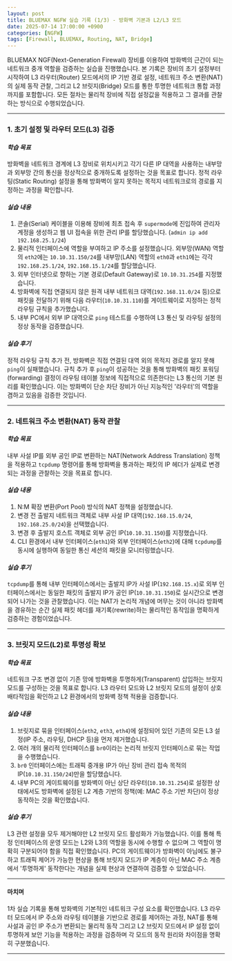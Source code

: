 ```yaml
---
layout: post
title: BLUEMAX NGFW 실습 기록 (1/3) - 방화벽 기본과 L2/L3 모드
date: 2025-07-14 17:00:00 +0900
categories: [NGFW]
tags: [Firewall, BLUEMAX, Routing, NAT, Bridge]
---
```


BLUEMAX NGF(Next-Generation Firewall) 장비를 이용하여 방화벽의 근간이 되는 네트워크 중개 역할을 검증하는 실습을 진행했습니다. 본 기록은 장비의 초기 설정부터 시작하여 L3 라우터(Router) 모드에서의 IP 기반 경로 설정, 네트워크 주소 변환(NAT)의 실제 동작 관찰, 그리고 L2 브릿지(Bridge) 모드를 통한 투명한 네트워크 통합 과정까지를 포함합니다. 모든 절차는 물리적 장비에 직접 설정값을 적용하고 그 결과를 관찰하는 방식으로 수행되었습니다.

---

### 1. 초기 설정 및 라우터 모드(L3) 검증

#### ***학습 목표***
방화벽을 네트워크 경계에 L3 장비로 위치시키고 각기 다른 IP 대역을 사용하는 내부망과 외부망 간의 통신을 정상적으로 중개하도록 설정하는 것을 목표로 합니다. 정적 라우팅(Static Routing) 설정을 통해 방화벽이 알지 못하는 목적지 네트워크로의 경로를 지정하는 과정을 확인합니다.

#### ***실습 내용***
1.  콘솔(Serial) 케이블을 이용해 장비에 최초 접속 후 `supermode`에 진입하여 관리자 계정을 생성하고 웹 UI 접속을 위한 관리 IP를 할당했습니다. (`admin ip add 192.168.25.1/24`)
2.  물리적 인터페이스에 역할을 부여하고 IP 주소를 설정했습니다. 외부망(WAN) 역할의 `eth2`에는 `10.10.31.150/24`를 내부망(LAN) 역할의 `eth0`과 `eth1`에는 각각 `192.168.25.1/24`, `192.168.15.1/24`를 할당했습니다.
3.  외부 인터넷으로 향하는 기본 경로(Default Gateway)로 `10.10.31.254`를 지정했습니다.
4.  방화벽에 직접 연결되지 않은 원격 내부 네트워크 대역(`192.168.11.0/24` 등)으로 패킷을 전달하기 위해 다음 라우터(`10.10.31.110`)를 게이트웨이로 지정하는 정적 라우팅 규칙을 추가했습니다.
5.  내부 PC에서 외부 IP 대역으로 `ping` 테스트를 수행하여 L3 통신 및 라우팅 설정의 정상 동작을 검증했습니다.

#### ***실습 후기***
정적 라우팅 규칙 추가 전, 방화벽은 직접 연결된 대역 외의 목적지 경로를 알지 못해 `ping`이 실패했습니다. 규칙 추가 후 `ping`이 성공하는 것을 통해 방화벽의 패킷 포워딩(forwarding) 결정이 라우팅 테이블 정보에 직접적으로 의존한다는 L3 통신의 기본 원리를 확인했습니다. 이는 방화벽이 단순 차단 장비가 아닌 지능적인 '라우터'의 역할을 겸하고 있음을 검증한 것입니다.

---

### 2. 네트워크 주소 변환(NAT) 동작 관찰

#### ***학습 목표***
내부 사설 IP를 외부 공인 IP로 변환하는 NAT(Network Address Translation) 정책을 적용하고 `tcpdump` 명령어를 통해 방화벽을 통과하는 패킷의 IP 헤더가 실제로 변경되는 과정을 관찰하는 것을 목표로 합니다.

#### ***실습 내용***
1.  N:M 확장 변환(Port Pool) 방식의 NAT 정책을 설정했습니다.
2.  변경 전 출발지 네트워크 객체로 내부 사설 IP 대역(`192.168.15.0/24`, `192.168.25.0/24`)을 선택했습니다.
3.  변경 후 출발지 호스트 객체로 외부 공인 IP(`10.10.31.150`)를 지정했습니다.
4.  CLI 환경에서 내부 인터페이스(`eth1`)와 외부 인터페이스(`eth2`)에 대해 `tcpdump`를 동시에 실행하여 동일한 통신 세션의 패킷을 모니터링했습니다.

#### ***실습 후기***
`tcpdump`를 통해 내부 인터페이스에서는 출발지 IP가 사설 IP(`192.168.15.x`)로 외부 인터페이스에서는 동일한 패킷의 출발지 IP가 공인 IP(`10.10.31.150`)로 실시간으로 변경되어 나가는 것을 관찰했습니다. 이는 NAT가 논리적 개념에 머무는 것이 아니라 방화벽을 경유하는 순간 실제 패킷 헤더를 재기록(rewrite)하는 물리적인 동작임을 명확하게 검증하는 경험이었습니다.

---

### 3. 브릿지 모드(L2)로 투명성 확보

#### ***학습 목표***
네트워크 구조 변경 없이 기존 망에 방화벽을 투명하게(Transparent) 삽입하는 브릿지 모드를 구성하는 것을 목표로 합니다. L3 라우터 모드와 L2 브릿지 모드의 설정이 상호 배타적임을 확인하고 L2 환경에서의 방화벽 정책 적용을 검증합니다.

#### ***실습 내용***
1.  브릿지로 묶을 인터페이스(`eth2`, `eth3`, `eth4`)에 설정되어 있던 기존의 모든 L3 설정(IP 주소, 라우팅, DHCP 등)을 먼저 제거했습니다.
2.  여러 개의 물리적 인터페이스를 `br0`이라는 논리적 브릿지 인터페이스로 묶는 작업을 수행했습니다.
3.  `br0` 인터페이스에는 트래픽 중개용 IP가 아닌 장비 관리 접속 목적의 IP(`10.10.31.150/24`)만을 할당했습니다.
4.  내부 PC의 게이트웨이를 방화벽이 아닌 상단 라우터(`10.10.31.254`)로 설정한 상태에서도 방화벽에 설정된 L2 계층 기반의 정책(예: MAC 주소 기반 차단)이 정상 동작하는 것을 확인했습니다.

#### ***실습 후기***
L3 관련 설정을 모두 제거해야만 L2 브릿지 모드 활성화가 가능했습니다. 이를 통해 특정 인터페이스의 운영 모드는 L2와 L3의 역할을 동시에 수행할 수 없으며 그 역할이 명확히 구분되어야 함을 직접 확인했습니다. PC의 게이트웨이가 방화벽이 아님에도 불구하고 트래픽 제어가 가능한 현상을 통해 브릿지 모드가 IP 계층이 아닌 MAC 주소 계층에서 '투명하게' 동작한다는 개념을 실제 현상과 연결하여 검증할 수 있었습니다.

---

#### 마치며
1차 실습 기록을 통해 방화벽의 기본적인 네트워크 구성 요소를 확인했습니다. L3 라우터 모드에서 IP 주소와 라우팅 테이블을 기반으로 경로를 제어하는 과정, NAT를 통해 사설과 공인 IP 주소가 변환되는 물리적 동작 그리고 L2 브릿지 모드에서 IP 설정 없이 투명하게 보안 기능을 적용하는 과정을 검증하며 각 모드의 동작 원리와 차이점을 명확히 구분했습니다.

<hr class="short-rule">